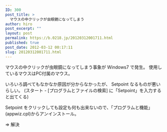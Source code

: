 ```yaml
---
ID: 300
post_title: >
  マウスの中クリックが虫眼鏡になってしまう
author: hiro
post_excerpt: ""
layout: post
permalink: https://b.0218.jp/20120312001711.html
published: true
post_date: 2012-03-12 00:17:11
slug: 20120312001711.html
---
```

マウスの中クリックが虫眼鏡になってしまう事象が Windows7 で発生。
使用しているマウスはPC付属のマウス。

いろいろ調べてもなかなか原因が分からなかったが、 Setpoint なるものが悪いらしい。
(スタート - [プログラムとファイルの検索] に「Setpoint」を入力すると出てくる)

Setpoint をクリックしても設定も何も出来ないので、「プログラムと機能」(appwiz.cpl)からアンインストール。

⇒ 解決
